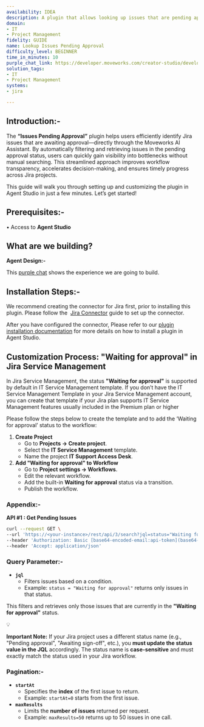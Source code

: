 ```yaml
---
availability: IDEA
description: A plugin that allows looking up issues that are pending approval.
domain:
- IT
- Project Management
fidelity: GUIDE
name: Lookup Issues Pending Approval
difficulty_level: BEGINNER
time_in_minutes: 10
purple_chat_link: https://developer.moveworks.com/creator-studio/developer-tools/purple-chat/?conversation=%7B%22startTimestamp%22%3A%2211%3A43+AM%22%2C%22messages%22%3A%5B%7B%22parts%22%3A%5B%7B%22richText%22%3A%22Show+me+all+the+issues+pending+my+approval.%22%7D%5D%2C%22role%22%3A%22user%22%7D%2C%7B%22parts%22%3A%5B%7B%22reasoningSteps%22%3A%5B%7B%22richText%22%3A%22Searching+%3Cb%3EJira%3C%2Fb%3E+for+issues+assigned+to+you+with+%3Ccode%3Estatus%3C%2Fcode%3E+as+%27Pending+Approval%27.%22%2C%22status%22%3A%22success%22%7D%5D%7D%2C%7B%22richText%22%3A%22%3Cp%3EI+found+3+issues+in+%3Cb%3EJira%3C%2Fb%3E+waiting+for+your+approval%3A%3C%2Fp%3E%22%7D%2C%7B%22citations%22%3A%5B%7B%22citationTitle%22%3A%22PROJ-456%3A+Request+for+new+staging+environment%22%2C%22connectorName%22%3A%22jira%22%7D%2C%7B%22citationTitle%22%3A%22WEB-881%3A+Content+update+for+homepage+Q3%22%2C%22connectorName%22%3A%22jira%22%7D%2C%7B%22citationTitle%22%3A%22SEC-102%3A+Grant+temporary+database+access+to+contractor%22%2C%22connectorName%22%3A%22jira%22%7D%5D%7D%2C%7B%22richText%22%3A%22%3Cp%3EYou+can+select+an+issue+to+see+more+details%2C+or+approve%2Freject+them+directly+from+here.%3C%2Fp%3E%22%7D%5D%2C%22role%22%3A%22assistant%22%7D%5D%7D
solution_tags:
- IT
- Project Management
systems:
- jira

---
```

## **Introduction:-**

The **“Issues Pending Approval”** plugin helps users efficiently identify Jira issues that are awaiting approval—directly through the Moveworks AI Assistant. By automatically filtering and retrieving issues in the pending approval status, users can quickly gain visibility into bottlenecks without manual searching. This streamlined approach improves workflow transparency, accelerates decision-making, and ensures timely progress across Jira projects.

This guide will walk you through setting up and customizing the plugin in Agent Studio in just a few minutes. Let’s get started!

## **Prerequisites:-**

• Access to **Agent Studio**

## **What are we building?**

**Agent Design:-**

This [purple chat](https://developer.moveworks.com/creator-studio/developer-tools/purple-chat/?conversation=%7B%22startTimestamp%22%3A%2211%3A43+AM%22%2C%22messages%22%3A%5B%7B%22parts%22%3A%5B%7B%22richText%22%3A%22Show+me+all+the+issues+pending+my+approval.%22%7D%5D%2C%22role%22%3A%22user%22%7D%2C%7B%22parts%22%3A%5B%7B%22reasoningSteps%22%3A%5B%7B%22richText%22%3A%22Searching+%3Cb%3EJira%3C%2Fb%3E+for+issues+assigned+to+you+with+%3Ccode%3Estatus%3C%2Fcode%3E+as+%27Pending+Approval%27.%22%2C%22status%22%3A%22success%22%7D%5D%7D%2C%7B%22richText%22%3A%22%3Cp%3EI+found+3+issues+in+%3Cb%3EJira%3C%2Fb%3E+waiting+for+your+approval%3A%3C%2Fp%3E%22%7D%2C%7B%22citations%22%3A%5B%7B%22citationTitle%22%3A%22PROJ-456%3A+Request+for+new+staging+environment%22%2C%22connectorName%22%3A%22jira%22%7D%2C%7B%22citationTitle%22%3A%22WEB-881%3A+Content+update+for+homepage+Q3%22%2C%22connectorName%22%3A%22jira%22%7D%2C%7B%22citationTitle%22%3A%22SEC-102%3A+Grant+temporary+database+access+to+contractor%22%2C%22connectorName%22%3A%22jira%22%7D%5D%7D%2C%7B%22richText%22%3A%22%3Cp%3EYou+can+select+an+issue+to+see+more+details%2C+or+approve%2Freject+them+directly+from+here.%3C%2Fp%3E%22%7D%5D%2C%22role%22%3A%22assistant%22%7D%5D%7D) shows the experience we are going to build.

## **Installation Steps:-**

We recommend creating the connector for Jira first, prior to installing this plugin. Please follow the  [Jira Connector](https://developer.moveworks.com/marketplace/package/?id=jira&hist=home) guide to set up the connector.

After you have configured the connector, Please refer to our [plugin installation documentation](https://help.moveworks.com/docs/ai-agent-marketplace-installation) for more details on how to install a plugin in Agent Studio.

## **Customization Process: "Waiting for approval" in Jira Service Management**

In Jira Service Management, the status **"Waiting for approval"** is supported by default in IT Service Management template. If you don’t have the IT Service Management Template in your Jira Service Management account, you can create that template if your Jira plan supports IT Service Management features usually included in the Premium plan or higher

Please follow the steps below to create the template and to add the ‘Waiting for approval’ status to the workflow:

1. **Create Project**
    - Go to **Projects → Create project**.
    - Select the **IT Service Management** template.
    - Name the project **IT Support Access Desk**.
2. **Add "Waiting for approval" to Workflow**
    - Go to **Project settings → Workflows**.
    - Edit the relevant workflow.
    - Add the built-in **Waiting for approval** status via a transition.
    - Publish the workflow.

### **Appendix:-**

**API #1 : Get Pending Issues**

```bash
curl --request GET \
--url 'https://<your-instance>/rest/api/3/search?jql=status="Waiting for approval"&startAt=0&maxResults=50' \
--header 'Authorization: Basic [base64-encoded-email:api-token](base64-encoded-email:api-token)' \
--header 'Accept: application/json'
```

### **Query Parameter:-**

- **`jql`**
    - Filters issues based on a condition.
    - Example: `status = "Waiting for approval"` returns only issues in that status.

This filters and retrieves only those issues that are currently in the **"Waiting for approval"** status.

<aside>
💡

**Important Note:** If your Jira project uses a different status name (e.g., "Pending approval", "Awaiting sign-off", etc.), you **must update the status value in the JQL** accordingly. The status name is **case-sensitive** and must exactly match the status used in your Jira workflow.

</aside>

### **Pagination:-**

- **`startAt`**
    - Specifies the **index** of the first issue to return.
    - Example: `startAt=0` starts from the first issue.
- **`maxResults`**
    - Limits the **number of issues** returned per request.
    - Example: `maxResults=50` returns up to 50 issues in one call.